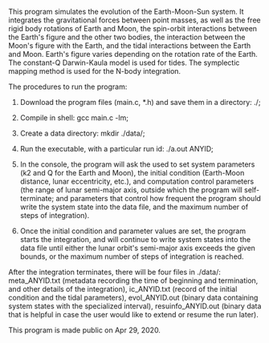 This program simulates the evolution of the Earth-Moon-Sun system. It integrates the gravitational forces between point masses, as well as the free rigid body rotations of Earth and Moon, the spin-orbit interactions between the Earth's figure and the other two bodies, the interaction between the Moon's figure with the Earth, and the tidal interactions between the Earth and Moon. Earth's figure varies depending on the rotation rate of the Earth. The constant-Q Darwin-Kaula model is used for tides. The symplectic mapping method is used for the N-body integration.


The procedures to run the program:

1. Download the program files (main.c, *.h) and save them in a directory: ./;

2. Compile in shell: gcc main.c -lm;

3. Create a data directory: mkdir ./data/;

4. Run the executable, with a particular run id:
    ./a.out ANYID;

5. In the console, the program will ask the used to set system parameters (k2 and Q for the Earth and Moon), the initial condition (Earth-Moon distance, lunar eccentricity, etc.), and computation control parameters (the range of lunar semi-major axis, outside which the program will self-terminate; and parameters that control how frequent the program should write the system state into the data file, and the maximum number of steps of integration).

6. Once the initial condition and parameter values are set, the program starts the integration, and will continue to write system states into the data file until either the lunar orbit's semi-major axis exceeds the given bounds, or the maximum number of steps of integration is reached.


After the integration terminates, there will be four files in ./data/:
    meta_ANYID.txt     (metadata recording the time of beginning and termination, and other details of the integration),
    ic_ANYID.txt       (record of the initial condition and the tidal parameters),
    evol_ANYID.out     (binary data containing system states with the specialized interval),
    resuinfo_ANYID.out (binary data that is helpful in case the user would like to extend or resume the run later).


This program is made public on Apr 29, 2020.
